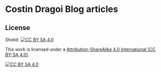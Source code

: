 [cc-by-sa]: http://creativecommons.org/licenses/by-sa/4.0/
[cc-by-sa-image]: https://i.creativecommons.org/l/by-sa/4.0/88x31.png
[cc-by-sa-shield]: https://img.shields.io/badge/License-CC%20BY%20SA%204.0-lightgrey.svg

# Costin Dragoi Blog articles

## License

Shield: [![CC BY SA 4.0][cc-by-sa-shield]][cc-by-sa]

This work is licensed under a
[Attribution-ShareAlike 4.0 International (CC BY-SA 4.0)][cc-by-sa].

[![CC BY SA 4.0][cc-by-sa-image]][cc-by-sa]
